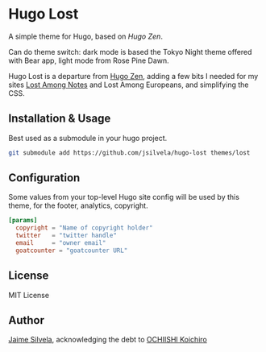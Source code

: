 # Hugo Lost

A simple theme for Hugo, based on *Hugo Zen*.

Can do theme switch: dark mode is based the Tokyo Night theme offered
with Bear app, light mode from Rose Pine Dawn.

Hugo Lost is a departure from [Hugo Zen](https://github.com/rakuishi/hugo-zen),
adding a few bits I needed for my sites
[Lost Among Notes](https://blog.silvela.org/) and Lost Among Europeans, and simplifying
the CSS.

## Installation & Usage

Best used as a submodule in your hugo project.

``` sh
git submodule add https://github.com/jsilvela/hugo-lost themes/lost
```

## Configuration

Some values from your top-level Hugo site config will be used by this theme,
for the footer, analytics, copyright.

``` toml
[params]
  copyright = "Name of copyright holder"
  twitter   = "twitter handle"
  email     = "owner email"
  goatcounter = "goatcounter URL"
```

## License

MIT License

## Author

[Jaime Silvela](https://github.com/jsilvela), acknowledging the debt to
[OCHIISHI Koichiro](https://github.com/rakuishi/)
